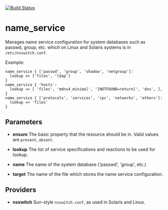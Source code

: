 [![Build Status](https://travis-ci.org/wcooley/puppet-name_service.png?branch=master)](https://travis-ci.org/wcooley/puppet-name_service)

name_service
============
Manages name service configuration for system databases such as
passwd, group, etc. which on Linux and Solaris systems is in
`/etc/nsswitch.conf`.

Example:

    name_service { ['passwd', 'group', 'shadow', 'netgroup']:
      lookup => ['files', 'ldap']
    }
    name_service { 'hosts':
      lookup => [ 'files', 'mdns4_minimal', '[NOTFOUND=return]', 'dns', ],
    }
    name_service { ['protocols', 'services', 'rpc', 'networks', 'ethers']:
      lookup => 'files'
    }



Parameters
----------

- **ensure**
    The basic property that the resource should be in.  Valid values are
    `present`, `absent`.

- **lookup**
    The list of service specifications and reactions to be used for lookup.

- **name**
    The name of the system database ('passwd', 'group', etc.)

- **target**
    The name of the file which stores the name service configuration.

Providers
---------

- **nsswitch**
    Sun-style `nsswitch.conf`, as used in Solaris and Linux.
